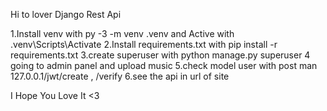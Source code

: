 Hi to lover Django Rest Api 

1.Install venv with py -3 -m venv .venv and Active with .venv\Scripts\Activate
2.Install requirements.txt with pip install -r requirements.txt
3.create superuser with python manage.py superuser 
4 going to admin panel and upload music 
5.check model user with post man 127.0.0.1/jwt/create , /verify 
6.see the api in url of site

I Hope You Love It <3